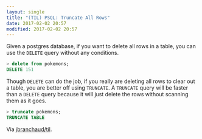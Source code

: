 ```yaml
---
layout: single
title: "(TIL) PSQL: Truncate All Rows"
date: 2017-02-02 20:57
modified: 2017-02-02 20:57
---
```


Given a postgres database, if you want to delete all rows in a table, you
can use the `DELETE` query without any conditions.

```sql
> delete from pokemons;
DELETE 151
```

Though `DELETE` can do the job, if you really are deleting all rows to clear
out a table, you are better off using `TRUNCATE`. A `TRUNCATE` query will be
faster than a `DELETE` query because it will just delete the rows without
scanning them as it goes.

```sql
> truncate pokemons;
TRUNCATE TABLE
```

Via [jbranchaud/til](https://github.com/jbranchaud/til).
